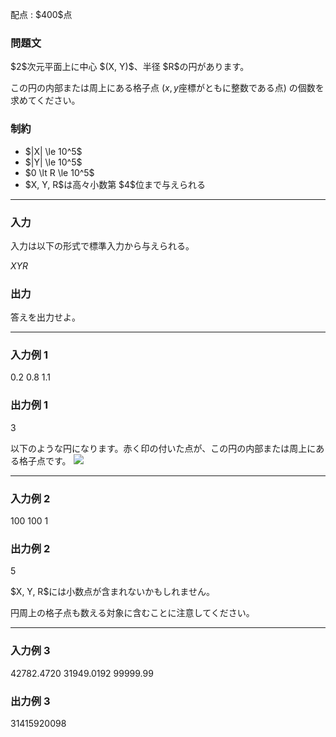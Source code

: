 
<div>

<span>

<span>

<p>
配点 : $400$点
</p>

<div>

<section>

### **問題文**

<p>
$2$次元平面上に中心 $(X, Y)$、半径 $R$の円があります。

この円の内部または周上にある格子点 ($x, y$座標がともに整数である点) の個数を求めてください。
</p>

</section>

</div>

<div>

<section>

### **制約**

<ul>

<li>
$|X| \le 10^5$
</li>

<li>
$|Y| \le 10^5$
</li>

<li>
$0 \lt R \le 10^5$
</li>

<li>
$X, Y, R$は高々小数第 $4$位まで与えられる
</li>

</ul>

</section>

</div>

---

<div>

<div>

<section>

### **入力**

<p>
入力は以下の形式で標準入力から与えられる。
</p>

<div>

$X$$Y$$R$
</div>

</section>

</div>

<div>

<section>

### **出力**

<p>
答えを出力せよ。
</p>

</section>

</div>

</div>

---

<div>

<section>

### **入力例 1**

<div>

0.2 0.8 1.1

</div>

</section>

</div>

<div>

<section>

### **出力例 1**

<div>

3

</div>

<p>
以下のような円になります。赤く印の付いた点が、この円の内部または周上にある格子点です。


<img src="https://img.atcoder.jp/ghi/4f37b99cfbdbb337043b16d8ce64571c.png">

</img>

</p>

</section>

</div>

---

<div>

<section>

### **入力例 2**

<div>

100 100 1

</div>

</section>

</div>

<div>

<section>

### **出力例 2**

<div>

5

</div>

<p>
$X, Y, R$には小数点が含まれないかもしれません。

円周上の格子点も数える対象に含むことに注意してください。  
</p>

</section>

</div>

---

<div>

<section>

### **入力例 3**

<div>

42782.4720 31949.0192 99999.99

</div>

</section>

</div>

<div>

<section>

### **出力例 3**

<div>

31415920098

</div>

</section>

</div>

</span>

</span>

</div>
